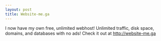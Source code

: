 ```yaml
---
layout: post
title: Website-me.ga
---
```


I now have my own free, unlimited webhost! Unlimited traffic, disk space, domains, and databases with no ads! Check it out at http://website-me.ga

